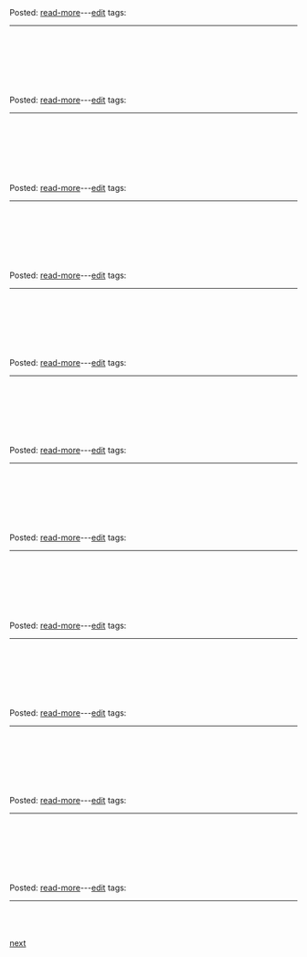 
<h1><a class="readmorelink" href="git/oldposts/cob091.md"></a></h1>

<br>
<div class='readmore'>
Posted: 
<a class="readmorelink" href="git/oldposts/cob091.md">read-more</a>---<a class="editlink" target="_blank" href="/hugo/admin/scripts/edit.sh?file=git/oldposts/cob091.md&cmd=open">edit</a>
tags: 
<hr>
<br><br><br>
</div>
<h1><a class="readmorelink" href="git/oldposts/cob090.md"></a></h1>

<br>
<div class='readmore'>
Posted: 
<a class="readmorelink" href="git/oldposts/cob090.md">read-more</a>---<a class="editlink" target="_blank" href="/hugo/admin/scripts/edit.sh?file=git/oldposts/cob090.md&cmd=open">edit</a>
tags: 
<hr>
<br><br><br>
</div>
<h1><a class="readmorelink" href="git/oldposts/cob089.md"></a></h1>

<br>
<div class='readmore'>
Posted: 
<a class="readmorelink" href="git/oldposts/cob089.md">read-more</a>---<a class="editlink" target="_blank" href="/hugo/admin/scripts/edit.sh?file=git/oldposts/cob089.md&cmd=open">edit</a>
tags: 
<hr>
<br><br><br>
</div>
<h1><a class="readmorelink" href="git/oldposts/cob088.md"></a></h1>

<br>
<div class='readmore'>
Posted: 
<a class="readmorelink" href="git/oldposts/cob088.md">read-more</a>---<a class="editlink" target="_blank" href="/hugo/admin/scripts/edit.sh?file=git/oldposts/cob088.md&cmd=open">edit</a>
tags: 
<hr>
<br><br><br>
</div>
<h1><a class="readmorelink" href="git/oldposts/cob087.md"></a></h1>

<br>
<div class='readmore'>
Posted: 
<a class="readmorelink" href="git/oldposts/cob087.md">read-more</a>---<a class="editlink" target="_blank" href="/hugo/admin/scripts/edit.sh?file=git/oldposts/cob087.md&cmd=open">edit</a>
tags: 
<hr>
<br><br><br>
</div>
<h1><a class="readmorelink" href="git/oldposts/cob086.md"></a></h1>

<br>
<div class='readmore'>
Posted: 
<a class="readmorelink" href="git/oldposts/cob086.md">read-more</a>---<a class="editlink" target="_blank" href="/hugo/admin/scripts/edit.sh?file=git/oldposts/cob086.md&cmd=open">edit</a>
tags: 
<hr>
<br><br><br>
</div>
<h1><a class="readmorelink" href="git/oldposts/cob085.md"></a></h1>

<br>
<div class='readmore'>
Posted: 
<a class="readmorelink" href="git/oldposts/cob085.md">read-more</a>---<a class="editlink" target="_blank" href="/hugo/admin/scripts/edit.sh?file=git/oldposts/cob085.md&cmd=open">edit</a>
tags: 
<hr>
<br><br><br>
</div>
<h1><a class="readmorelink" href="git/oldposts/cob084.md"></a></h1>

<br>
<div class='readmore'>
Posted: 
<a class="readmorelink" href="git/oldposts/cob084.md">read-more</a>---<a class="editlink" target="_blank" href="/hugo/admin/scripts/edit.sh?file=git/oldposts/cob084.md&cmd=open">edit</a>
tags: 
<hr>
<br><br><br>
</div>
<h1><a class="readmorelink" href="git/oldposts/cob083.md"></a></h1>

<br>
<div class='readmore'>
Posted: 
<a class="readmorelink" href="git/oldposts/cob083.md">read-more</a>---<a class="editlink" target="_blank" href="/hugo/admin/scripts/edit.sh?file=git/oldposts/cob083.md&cmd=open">edit</a>
tags: 
<hr>
<br><br><br>
</div>
<h1><a class="readmorelink" href="git/oldposts/cob082.md"></a></h1>

<br>
<div class='readmore'>
Posted: 
<a class="readmorelink" href="git/oldposts/cob082.md">read-more</a>---<a class="editlink" target="_blank" href="/hugo/admin/scripts/edit.sh?file=git/oldposts/cob082.md&cmd=open">edit</a>
tags: 
<hr>
<br><br><br>
</div>
<h1><a class="readmorelink" href="git/oldposts/cob081.md"></a></h1>

<br>
<div class='readmore'>
Posted: 
<a class="readmorelink" href="git/oldposts/cob081.md">read-more</a>---<a class="editlink" target="_blank" href="/hugo/admin/scripts/edit.sh?file=git/oldposts/cob081.md&cmd=open">edit</a>
tags: 
<hr>
<br><br><br>
</div>
<a href='index36.md'>next</a>
